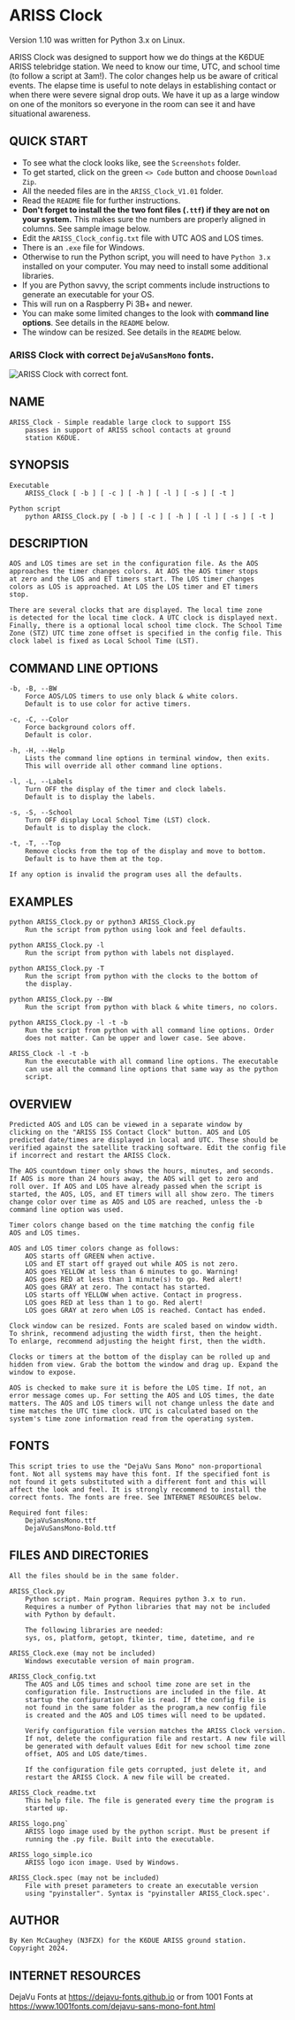 ARISS Clock 
===========

Version 1.10 was written for Python 3.x on Linux.  

ARISS Clock was designed to support how we do things at the K6DUE 
ARISS telebridge station. We need to know our time, UTC, and school 
time (to follow a script at 3am!). The color changes help us be 
aware of critical events. The elapse time is useful to note delays 
in establishing contact or when there were severe signal drop outs. 
We have it up as a large window on one of the monitors so everyone 
in the room can see it and have situational awareness.   

QUICK START
-----------
* To see what the clock looks like, see the `Screenshots` folder.
* To get started, click on the green `<> Code` button and choose `Download Zip`.  
* All the needed files are in the `ARISS_Clock_V1.01` folder.   
* Read the `README` file for further instructions.   
* **Don't forget to install the the two font files (`.ttf`) if they are not on your system.**
  This makes sure the numbers are properly aligned in columns. See sample image below.
* Edit the `ARISS_Clock_config.txt` file with UTC AOS and LOS times.
* There is an `.exe` file for Windows.  
* Otherwise to run the Python script, you will need to have `Python 3.x`
  installed on your computer.
  You may need to install some additional libraries.  
* If you are Python savvy, the script comments include instructions
  to generate an executable for your OS.
* This will run on a Raspberry Pi 3B+ and newer.
* You can make some limited changes to the look with **command line options**.
  See details in the `README` below.  
* The window can be resized. See details in the `README` below.

### ARISS Clock with correct `DejaVuSansMono` fonts.  

![ARISS Clock with correct font.](https://github.com/twk6809/ARISS-Clock/blob/main/Screenshots/ARISS_Clock_main_window_pre_AOS.png)

NAME  
----
    ARISS_Clock - Simple readable large clock to support ISS
        passes in support of ARISS school contacts at ground 
        station K6DUE.

SYNOPSIS  
--------
    Executable  
        ARISS_Clock [ -b ] [ -c ] [ -h ] [ -l ] [ -s ] [ -t ]  

    Python script  
        python ARISS_Clock.py [ -b ] [ -c ] [ -h ] [ -l ] [ -s ] [ -t ]  

DESCRIPTION  
-----------
    AOS and LOS times are set in the configuration file. As the AOS
    approaches the timer changes colors. At AOS the AOS timer stops
    at zero and the LOS and ET timers start. The LOS timer changes
    colors as LOS is approached. At LOS the LOS timer and ET timers
    stop.

    There are several clocks that are displayed. The local time zone
    is detected for the local time clock. A UTC clock is displayed next.
    Finally, there is a optional local school time clock. The School Time
    Zone (STZ) UTC time zone offset is specified in the config file. This
    clock label is fixed as Local School Time (LST).

COMMAND LINE OPTIONS  
--------------------
    -b, -B, --BW  
        Force AOS/LOS timers to use only black & white colors.
        Default is to use color for active timers.

    -c, -C, --Color  
        Force background colors off.
        Default is color.

    -h, -H, --Help  
        Lists the command line options in terminal window, then exits.
        This will override all other command line options.

    -l, -L, --Labels  
        Turn OFF the display of the timer and clock labels.
        Default is to display the labels.

    -s, -S, --School  
        Turn OFF display Local School Time (LST) clock.
        Default is to display the clock.

    -t, -T, --Top  
        Remove clocks from the top of the display and move to bottom.
        Default is to have them at the top.

    If any option is invalid the program uses all the defaults.  

EXAMPLES  
--------
    python ARISS_Clock.py or python3 ARISS_Clock.py  
        Run the script from python using look and feel defaults.  

    python ARISS_Clock.py -l  
        Run the script from python with labels not displayed.  

    python ARISS_Clock.py -T  
        Run the script from python with the clocks to the bottom of
        the display.  

    python ARISS_Clock.py --BW  
        Run the script from python with black & white timers, no colors.  

    python ARISS_Clock.py -l -t -b  
        Run the script from python with all command line options. Order
        does not matter. Can be upper and lower case. See above.  

    ARISS_Clock -l -t -b  
        Run the executable with all command line options. The executable
        can use all the command line options that same way as the python
        script.  

OVERVIEW  
--------
    Predicted AOS and LOS can be viewed in a separate window by
    clicking on the "ARISS ISS Contact Clock" button. AOS and LOS 
    predicted date/times are displayed in local and UTC. These should be
    verified against the satellite tracking software. Edit the config file
    if incorrect and restart the ARISS Clock.

    The AOS countdown timer only shows the hours, minutes, and seconds.
    If AOS is more than 24 hours away, the AOS will get to zero and
    roll over. If AOS and LOS have already passed when the script is
    started, the AOS, LOS, and ET timers will all show zero. The timers
    change color over time as AOS and LOS are reached, unless the -b
    command line option was used.

    Timer colors change based on the time matching the config file
    AOS and LOS times.

    AOS and LOS timer colors change as follows:
        AOS starts off GREEN when active.
        LOS and ET start off grayed out while AOS is not zero.
        AOS goes YELLOW at less than 6 minutes to go. Warning!
        AOS goes RED at less than 1 minute(s) to go. Red alert!
        AOS goes GRAY at zero. The contact has started.
        LOS starts off YELLOW when active. Contact in progress.
        LOS goes RED at less than 1 to go. Red alert!
        LOS goes GRAY at zero when LOS is reached. Contact has ended.

    Clock window can be resized. Fonts are scaled based on window width.
    To shrink, recommend adjusting the width first, then the height.
    To enlarge, recommend adjusting the height first, then the width.

    Clocks or timers at the bottom of the display can be rolled up and 
    hidden from view. Grab the bottom the window and drag up. Expand the
    window to expose.

    AOS is checked to make sure it is before the LOS time. If not, an
    error message comes up. For setting the AOS and LOS times, the date
    matters. The AOS and LOS timers will not change unless the date and
    time matches the UTC time clock. UTC is calculated based on the    
    system's time zone information read from the operating system.

FONTS  
-----
    This script tries to use the "DejaVu Sans Mono" non-proportional
    font. Not all systems may have this font. If the specified font is
    not found it gets substituted with a different font and this will
    affect the look and feel. It is strongly recommend to install the 
    correct fonts. The fonts are free. See INTERNET RESOURCES below.

    Required font files:  
        DejaVuSansMono.ttf  
        DejaVuSansMono-Bold.ttf  

FILES AND DIRECTORIES 
---------------------
    All the files should be in the same folder.  

    ARISS_Clock.py  
        Python script. Main program. Requires python 3.x to run.  
        Requires a number of Python libraries that may not be included
        with Python by default. 

        The following libraries are needed:  
        sys, os, platform, getopt, tkinter, time, datetime, and re  

    ARISS_Clock.exe (may not be included)  
        Windows executable version of main program.  

    ARISS_Clock_config.txt    
        The AOS and LOS times and school time zone are set in the
        configuration file. Instructions are included in the file. At
        startup the configuration file is read. If the config file is
        not found in the same folder as the program,a new config file
        is created and the AOS and LOS times will need to be updated.

        Verify configuration file version matches the ARISS Clock version.
        If not, delete the configuration file and restart. A new file will
        be generated with default values Edit for new school time zone 
        offset, AOS and LOS date/times.

        If the configuration file gets corrupted, just delete it, and
        restart the ARISS Clock. A new file will be created.

    ARISS_Clock_readme.txt   
        This help file. The file is generated every time the program is
        started up.  

    ARISS_logo.png`  
        ARISS logo image used by the python script. Must be present if
        running the .py file. Built into the executable.  

    ARISS_logo_simple.ico   
        ARISS logo icon image. Used by Windows.  

    ARISS_Clock.spec (may not be included)  
        File with preset parameters to create an executable version
        using "pyinstaller". Syntax is "pyinstaller ARISS_Clock.spec'.   

AUTHOR  
------
    By Ken McCaughey (N3FZX) for the K6DUE ARISS ground station.
    Copyright 2024.

INTERNET RESOURCES  
------------------
   DejaVu Fonts at https://dejavu-fonts.github.io or from
   1001 Fonts at https://www.1001fonts.com/dejavu-sans-mono-font.html  
